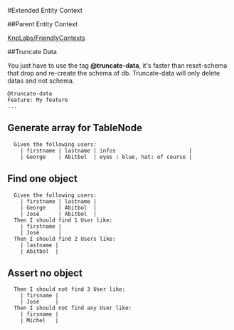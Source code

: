 #Extended Entity Context

##Parent Entity Context

[KnpLabs/FriendlyContexts](https://github.com/KnpLabs/FriendlyContexts/edit/master/doc/context-entity.md)

##Truncate Data

You just have to use the tag **@truncate-data**, it's faster than reset-schema that drop and re-create the schema of db.
Truncate-data will only delete datas and not schema.
```gherkin
@truncate-data
Feature: My feature
...
```

## Generate array for TableNode

```gherkin
  Given the following users:
    | firstname | lastname | infos                       |
    | George    | Abitbol  | eyes : blue, hat: of course |
```

## Find one object

```gherkin
  Given the following users:
    | firstname | lastname |
    | George    | Abitbol  |
    | José      | Abitbol  |
  Then I should find 1 User like:
    | firstname |
    | José      |
  Then I should find 2 Users like:
    | lastname |
    | Abitbol  |
```

## Assert no object

```gherkin
  Then I should not find 3 User like:
    | firsname |
    | José     |
  Then I should not find any User like:
    | firsname |
    | Michel   |
```
